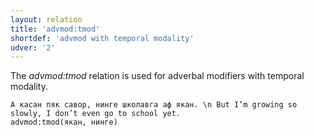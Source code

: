 ```yaml
---
layout: relation
title: 'advmod:tmod'
shortdef: 'advmod with temporal modality'
udver: '2'
---
```


The _advmod:tmod_ relation is used for adverbal modifiers with temporal modality.

~~~ sdparse
А касан пяк савор, нинге школавга аф якан. \n But I’m growing so slowly, I don’t even go to school yet.
advmod:tmod(якан, нинге)

~~~

<!-- Interlanguage links updated Po lis 14 15:35:08 CET 2022 -->
